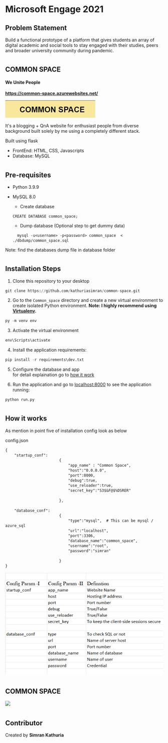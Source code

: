 # Microsoft Engage 2021

## Problem Statement  
Build a functional prototype of a platform that gives students an array of digital academic and social tools to stay engaged with their studies, peers and broader university community during pandemic.

#
## COMMON SPACE
#### <b> We Unite People </b>

<b> https://common-space.azurewebsites.net/ </b>

 <img src="images/logo.png" /> 

 

It's a blogging + QnA website for enthusiast people from diverse background built solely by me using a completely different stack.

Built using flask 
* FrontEnd: HTML, CSS, Javascripts
* Database: MySQL
#
## Pre-requisites
* Python 3.9.9
* MySQL 8.0

  * Create database
  ``` mysql
  CREATE DATABASE common_space;
  ```
  * Dump database (Optional step to get dummy data)
  ```mysql
    mysql -u<username> -p<password> common_space  < ./dbdump/common_space.sql
  ```
Note: find the databases dump file in database folder

#
## Installation Steps
1. Clone this repository to your desktop
``` python 
git clone https://github.com/kathuriasimran/common-space.git
```
2. Go to the ```Common_space``` directory and create a new virtual environment to create isolated Python environment.
**Note: I highly recommend using [Virtualenv](https://virtualenv.pypa.io/en/latest/).**
``` python 
py -m venv env
```

3. Activate the virtual environment
``` python 
env\Scripts\activate
```

4. Install the application requirements:
```python
pip install -r requirements\dev.txt
```
5. Configure the database and app  
for detail explaination go to <a href="#How it works">how it work</a> 

6. Run the application and go to [localhost:8000](http://127.0.0.1:8000/) to see the application running:
```python
python run.py
```
#
## How it works

As mention in point five of installation config look as below 

config.json 
```
{
    "startup_conf":
                        {
                            "app_name" : "Common Space",
                            "host":"0.0.0.0",
                            "port":8000,
                            "debug":true,
                            "use_reloader":true,
                            "secret_key":"S3$&F@$%DSRER"

                        },

    "database_conf":   
                        {
                            "type":"mysql",  # This can be mysql / azure_sql 
                            "url":"localhost",
                            "port":3306,
                            "database_name":"common_space",
                            "username":"root",
                            "password":"simran"

                        }
}
```
![Alt text](images/config.png?raw=true "Config Parameters")




 

#

## COMMON SPACE
<img src="images/New video.gif" />


# 

## Contributor 
Created by <b>Simran Kathuria</b>
